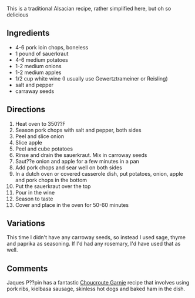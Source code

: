 <div id="wikitext">

This is a traditional Alsacian recipe, rather simplified here, but oh so
delicious

<div class="vspace">

</div>

Ingredients
-----------

-   4-6 pork loin chops, boneless
-   1 pound of sauerkraut
-   4-6 medium potatoes
-   1-2 medium onions
-   1-2 medium apples
-   1/2 cup white wine (I usually use Gewertztrameiner or Reisling)
-   salt and pepper
-   carraway seeds

<div class="vspace">

</div>

Directions
----------

1.  Heat oven to 350??F
2.  Season pork chops with salt and pepper, both sides
3.  Peel and slice onion
4.  Slice apple
5.  Peel and cube potatoes
6.  Rinse and drain the sauerkraut. Mix in carroway seeds
7.  Saut??e onion and apple for a few minutes in a pan
8.  Add pork chops and sear well on both sides
9.  In a dutch oven or covered casserole dish, put potatoes, onion,
    apple and pork chops in the bottom
10. Put the sauerkraut over the top
11. Pour in the wine
12. Season to taste
13. Cover and place in the oven for 50-60 minutes

<div class="vspace">

</div>

Variations
----------

This time I didn't have any carroway seeds, so instead I used sage,
thyme and paprika as seasoning. If I'd had any rosemary, I'd have used
that as well.

<div class="vspace">

</div>

Comments
--------

Jaques P??pin has a fantastic [Choucroute
Garnie](http://www.foodandwine.com/recipes/choucroute-garnie) recipe
that involves using pork ribs, kielbasa sausage, skinless hot dogs and
baked ham in the dish.

<div class="vspace">

</div>

</div>

